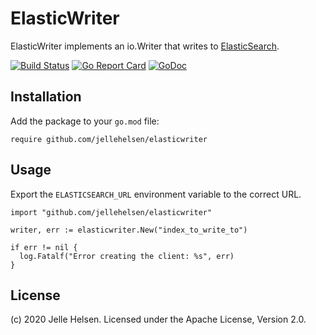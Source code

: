 # ElasticWriter

ElasticWriter implements an io.Writer that writes to [ElasticSearch](https://www.elastic.co/products/elasticsearch).

[![Build
Status](https://travis-ci.com/jellehelsen/elasticwriter.svg?branch=develop)](https://travis-ci.com/jellehelsen/elasticwriter)
[![Go Report
Card](https://goreportcard.com/badge/github.com/jellehelsen/elasticwriter)](https://goreportcard.com/report/github.com/jellehelsen/elasticwriter) [![GoDoc](https://godoc.org/github.com/jellehelsen/elasticwriter?status.svg)](https://godoc.org/github.com/jellehelsen/elasticwriter)

## Installation

Add the package to your `go.mod` file:

    require github.com/jellehelsen/elasticwriter
    

## Usage

Export the `ELASTICSEARCH_URL` environment variable to the correct URL.

``` golang
import "github.com/jellehelsen/elasticwriter"

writer, err := elasticwriter.New("index_to_write_to")

if err != nil {
  log.Fatalf("Error creating the client: %s", err)
}

```

## License

(c) 2020 Jelle Helsen. Licensed under the Apache License, Version 2.0.
